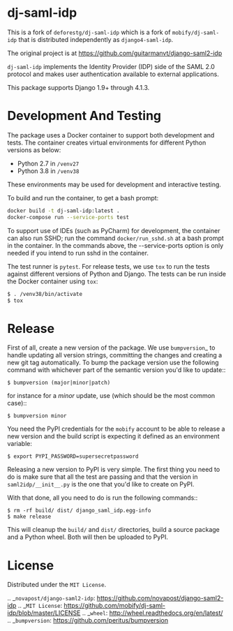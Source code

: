 # dj-saml-idp

This is a fork of `deforestg/dj-saml-idp` which is a fork of `mobify/dj-saml-idp` 
that is distributed independently as `django4-saml-idp`.

The original project is at https://github.com/guitarmanvt/django-saml2-idp

`dj-saml-idp` implements the Identity Provider (IDP) side of the SAML 2.0
protocol and makes user authentication available to external applications.

This package supports Django 1.9+ through 4.1.3.

# Development And Testing 

The package uses a Docker container to support both development and
tests. The container creates virtual environments for different
Python versions as below:

* Python 2.7 in `/venv27`
* Python 3.8 in `/venv38`

These environments may be used for development and interactive testing.

To build and run the container, to get a bash prompt:
```bash
docker build -t dj-saml-idp:latest .
docker-compose run --service-ports test
```

To support use of IDEs (such as PyCharm) for development, the container
can also run SSHD; run the command `docker/run_sshd.sh` at a bash prompt
in the container. In the commands above, the --service-ports option is
only needed if you intend to run sshd in the container.

The test runner is `pytest`. For release tests, we use `tox` to run
the tests against different versions of Python and Django. The tests
can be run inside the Docker container using `tox`:

```bash
$ . /venv38/bin/activate
$ tox
```

# Release

First of all, create a new version of the package. We use `bumpversion`_ to
handle updating all version strings, committing the changes and creating a
new git tag automatically. To bump the package version use the following
command with whichever part of the semantic version you'd like to update::

`$ bumpversion (major|minor|patch)`

for instance for a *minor* update, use (which should be the most common case)::

`$ bumpversion minor`

You need the PyPI credentials for the `mobify` account to be able to release
a new version and the build script is expecting it defined as an environment
variable:

`$ export PYPI_PASSWORD=supersecretpassword`

Releasing a new version to PyPI is very simple. The first thing you need to do
is make sure that all the test are passing and that the version in
`saml2idp/__init__.py` is the one that you'd like to create on PyPI.

With that done, all you need to do is run the following commands::

```
$ rm -rf build/ dist/ django_saml_idp.egg-info
$ make release
```

This will cleanup the `build/` and `dist/` directories, build a source package
and a Python wheel. Both will then be uploaded to PyPI.

# License

Distributed under the `MIT License`.

.. _`novapost/django-saml2-idp`: https://github.com/novapost/django-saml2-idp
.. _`MIT License`: https://github.com/mobify/dj-saml-idp/blob/master/LICENSE
.. _`wheel`: http://wheel.readthedocs.org/en/latest/
.. _`bumpversion`: https://github.com/peritus/bumpversion

